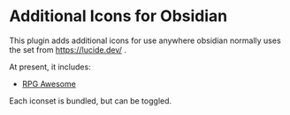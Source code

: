 # Additional Icons for Obsidian
This plugin adds additional icons for use anywhere obsidian normally uses the set from https://lucide.dev/ .

At present, it includes:

 - [RPG Awesome](https://nagoshiashumari.github.io/Rpg-Awesome/)

Each iconset is bundled, but can be toggled.
